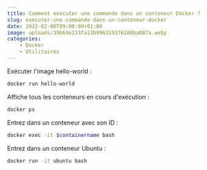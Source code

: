 ```yaml
---
title: Comment exécuter une commande dans un conteneur Docker ?
slug: executer-une-commande-dans-un-conteneur-docker
date: 2022-02-06T09:00:00+01:00
image: uploads/39b64e233fa11b996319376188ba087a.webp
categories:
    - Docker
    - Utilitaires
--- 
```


Exécuter l'image hello-world :

```bash
docker run hello-world
```

Affiche tous les conteneurs en cours d'exécution :

```bash
docker ps
```

Entrez dans un conteneur avec son ID :

```bash
docker exec -it $containername bash
```

Entrez dans un conteneur Ubuntu :

```bash
docker run -it ubuntu bash
```